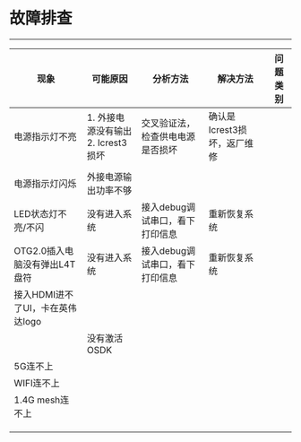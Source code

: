 # 故障排查
-------------



| 现象                             | 可能原因                              | 分析方法                         | 解决方法                    | 问题类别 |
| -------------------------------- | ------------------------------------- | -------------------------------- | --------------------------- | -------- |
| 电源指示灯不亮                   | 1. 外接电源没有输出<br>2. Icrest3损坏 | 交叉验证法，检查供电电源是否损坏 | 确认是Icrest3损坏，返厂维修 |          |
|                                  |                                       |                                  |                             |          |
| 电源指示灯闪烁                   | 外接电源输出功率不够                  |                                  |                             |          |
| LED状态灯不亮/不闪               | 没有进入系统                          | 接入debug调试串口，看下打印信息  | 重新恢复系统                |          |
| OTG2.0插入电脑没有弹出L4T盘符    | 没有进入系统                          | 接入debug调试串口，看下打印信息  | 重新恢复系统                |          |
| 接入HDMI进不了UI，卡在英伟达logo |                                       |                                  |                             |          |
|                                  | 没有激活OSDK                          |                                  |                             |          |
| 5G连不上                         |                                       |                                  |                             |          |
| WIFI连不上                       |                                       |                                  |                             |          |
| 1.4G mesh连不上                  |                                       |                                  |                             |          |
|                                  |                                       |                                  |                             |          |
|                                  |                                       |                                  |                             |          |
|                                  |                                       |                                  |                             |          |



